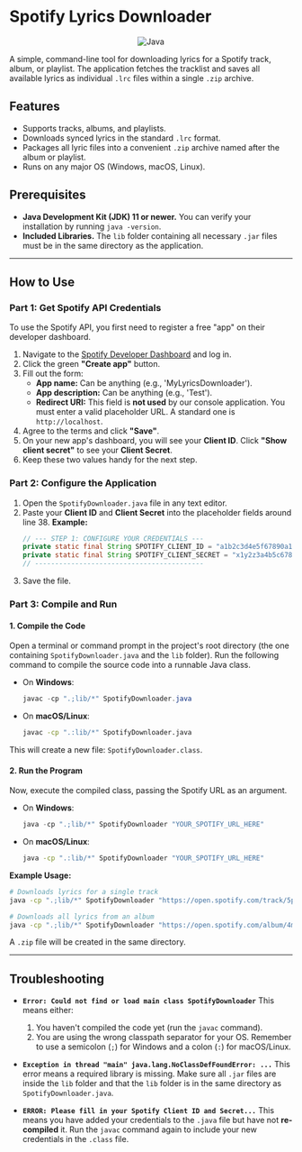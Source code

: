 # Spotify Lyrics Downloader

<p align="center">
  <img alt="Java" src="https://img.shields.io/badge/Java-JDK 11+-ED8B00?style=for-the-badge&logo=openjdk&logoColor=white" />
</p>

A simple, command-line tool for downloading lyrics for a Spotify track, album, or playlist. The application fetches the tracklist and saves all available lyrics as individual `.lrc` files within a single `.zip` archive.

## Features
- Supports tracks, albums, and playlists.
- Downloads synced lyrics in the standard `.lrc` format.
- Packages all lyric files into a convenient `.zip` archive named after the album or playlist.
- Runs on any major OS (Windows, macOS, Linux).

## Prerequisites
- **Java Development Kit (JDK) 11 or newer.** You can verify your installation by running `java -version`.
- **Included Libraries.** The `lib` folder containing all necessary `.jar` files must be in the same directory as the application.

---

## How to Use

### Part 1: Get Spotify API Credentials
To use the Spotify API, you first need to register a free "app" on their developer dashboard.

1.  Navigate to the [Spotify Developer Dashboard](https://developer.spotify.com/dashboard) and log in.
2.  Click the green **"Create app"** button.
3.  Fill out the form:
    *   **App name:** Can be anything (e.g., 'MyLyricsDownloader').
    *   **App description:** Can be anything (e.g., 'Test').
    *   **Redirect URI:** This field is **not used** by our console application. You must enter a valid placeholder URL. A standard one is `http://localhost`.
4.  Agree to the terms and click **"Save"**.
5.  On your new app's dashboard, you will see your **Client ID**. Click **"Show client secret"** to see your **Client Secret**.
6.  Keep these two values handy for the next step.

### Part 2: Configure the Application
1.  Open the `SpotifyDownloader.java` file in any text editor.
2.  Paste your **Client ID** and **Client Secret** into the placeholder fields around line 38.
    **Example:**
    ```java
    // --- STEP 1: CONFIGURE YOUR CREDENTIALS ---
    private static final String SPOTIFY_CLIENT_ID = "a1b2c3d4e5f67890a1b2c3d4e5f67890";
    private static final String SPOTIFY_CLIENT_SECRET = "x1y2z3a4b5c67890x1y2z3a4b5c67890";
    // ------------------------------------------
    ```
3.  Save the file.

### Part 3: Compile and Run

#### 1. Compile the Code
Open a terminal or command prompt in the project's root directory (the one containing `SpotifyDownloader.java` and the `lib` folder). Run the following command to compile the source code into a runnable Java class.

*   On **Windows**:
    ```powershell
    javac -cp ".;lib/*" SpotifyDownloader.java
    ```
*   On **macOS/Linux**:
    ```bash
    javac -cp ".:lib/*" SpotifyDownloader.java
    ```

This will create a new file: `SpotifyDownloader.class`.

#### 2. Run the Program
Now, execute the compiled class, passing the Spotify URL as an argument.

*   On **Windows**:
    ```powershell
    java -cp ".;lib/*" SpotifyDownloader "YOUR_SPOTIFY_URL_HERE"
    ```
*   On **macOS/Linux**:
    ```bash
    java -cp ".:lib/*" SpotifyDownloader "YOUR_SPOTIFY_URL_HERE"
    ```

**Example Usage:**
```bash
# Downloads lyrics for a single track
java -cp ".;lib/*" SpotifyDownloader "https://open.spotify.com/track/5pPPd1mWUBZLejws9xf5Sp"

# Downloads all lyrics from an album
java -cp ".;lib/*" SpotifyDownloader "https://open.spotify.com/album/4m2880jivSbbyEGAKfITCa"
```

A `.zip` file will be created in the same directory.

---

## Troubleshooting

-   **`Error: Could not find or load main class SpotifyDownloader`**
    This means either:
    1.  You haven't compiled the code yet (run the `javac` command).
    2.  You are using the wrong classpath separator for your OS. Remember to use a semicolon (`;`) for Windows and a colon (`:`) for macOS/Linux.

-   **`Exception in thread "main" java.lang.NoClassDefFoundError: ...`**
    This error means a required library is missing. Make sure all `.jar` files are inside the `lib` folder and that the `lib` folder is in the same directory as `SpotifyDownloader.java`.

-   **`ERROR: Please fill in your Spotify Client ID and Secret...`**
    This means you have added your credentials to the `.java` file but have not **re-compiled** it. Run the `javac` command again to include your new credentials in the `.class` file.
